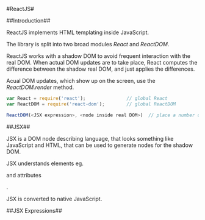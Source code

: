 #ReactJS#

##Introduction##

ReactJS implements HTML templating inside JavaScript.

The library is split into two broad modules *React* and *ReactDOM*.

ReactJS works with a shadow DOM to avoid frequent interaction with the real DOM. When actual DOM updates are to take place, React computes the difference between the shadow real DOM, and just applies the differences.

Acual DOM updates, which show up on the screen, use the *ReactDOM.render* method.

```JavaScript
var React = require('react');               // global React
var ReactDOM = require('react-dom');        // global ReactDOM

ReactDOM(<JSX expression>, <node inside real DOM>)  // place a number of nodes at a specific node
```

##JSX##

JSX is a DOM node describing language, that looks something like JavaScript and HTML, that can be used to generate nodes for the shadow DOM.

JSX understands elements eg. <p> and attributes <p someAttr='attribute'>.

JSX is converted to native JavaScript.

##JSX Expressions##

